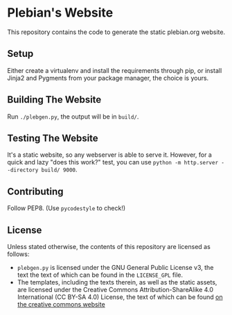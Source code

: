 # Plebian's Website

This repository contains the code to generate the static plebian.org website.


## Setup

Either create a virtualenv and install the requirements through pip, or install
Jinja2 and Pygments from your package manager, the choice is yours.


## Building The Website

Run `./plebgen.py`, the output will be in `build/`.


## Testing The Website

It's a static website, so any webserver is able to serve it. However, for a
quick and lazy "does this work?" test, you can use
`python -m http.server --directory build/ 9000`.


## Contributing

Follow PEP8. (Use `pycodestyle` to check!)


## License

Unless stated otherwise, the contents of this repository are licensed as
follows:

 * `plebgen.py` is licensed under the GNU General Public License v3, the text
   the text of which can be found in the `LICENSE_GPL` file.
 * The templates, including the texts therein, as well as the static assets, are
   licensed under the Creative Commons Attribution-ShareAlike 4.0 International
   (CC BY-SA 4.0) License, the text of which can be found [on the creative
   commons website](https://creativecommons.org/licenses/by-sa/4.0/legalcode)
